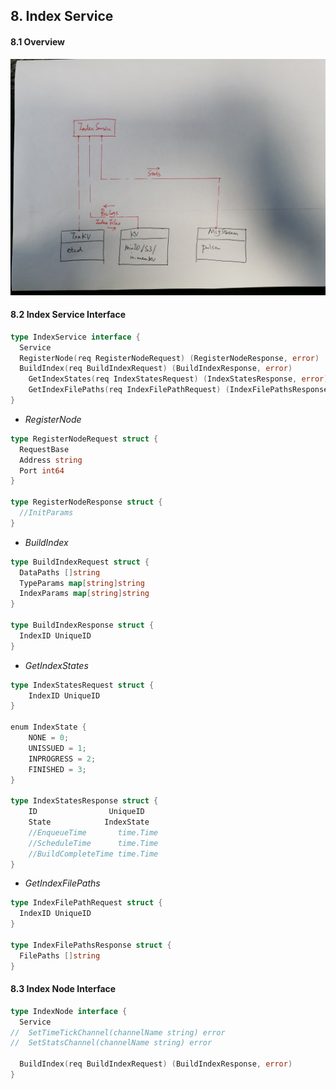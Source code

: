 

## 8. Index Service



#### 8.1 Overview

<img src="./figs/index_service.jpeg" width=700>

#### 8.2 Index Service Interface

```go
type IndexService interface {
  Service
  RegisterNode(req RegisterNodeRequest) (RegisterNodeResponse, error)
  BuildIndex(req BuildIndexRequest) (BuildIndexResponse, error)
	GetIndexStates(req IndexStatesRequest) (IndexStatesResponse, error)
	GetIndexFilePaths(req IndexFilePathRequest) (IndexFilePathsResponse, error)
}
```



* *RegisterNode*

```go
type RegisterNodeRequest struct {
  RequestBase
  Address string
  Port int64
}

type RegisterNodeResponse struct {
  //InitParams
}
```

* *BuildIndex*

```go
type BuildIndexRequest struct {
  DataPaths []string
  TypeParams map[string]string
  IndexParams map[string]string
}

type BuildIndexResponse struct {
  IndexID UniqueID
}
```

* *GetIndexStates*

```go
type IndexStatesRequest struct {
	IndexID UniqueID 
}

enum IndexState {
    NONE = 0;
    UNISSUED = 1;
    INPROGRESS = 2;
    FINISHED = 3;
}

type IndexStatesResponse struct {
	ID                UniqueID
	State            IndexState
	//EnqueueTime       time.Time
	//ScheduleTime      time.Time
	//BuildCompleteTime time.Time
}
```

* *GetIndexFilePaths*

```go
type IndexFilePathRequest struct {
  IndexID UniqueID
}

type IndexFilePathsResponse struct {
  FilePaths []string
}
```



#### 8.3 Index Node Interface

```go
type IndexNode interface {
  Service
//  SetTimeTickChannel(channelName string) error
//  SetStatsChannel(channelName string) error
  
  BuildIndex(req BuildIndexRequest) (BuildIndexResponse, error)
}
```

